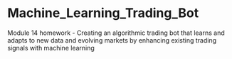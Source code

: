 # Machine_Learning_Trading_Bot
Module 14 homework - Creating an algorithmic trading bot that learns and adapts to new data and evolving markets by enhancing existing trading signals with machine learning
